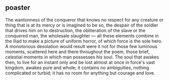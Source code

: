 ## poaster

The wantonness of the conqueror that knows no respect for any creature or thing that is at its mercy or is imagined to be so, the despair of the soldier that drives him on to destruction, the obliteration of the slave or the conquered man, the wholesale slaughter — all these elements combine in the Iliad to make a picture of uniform horror, of which force is the sole hero. A monotonous desolation would result were it not for those few luminous moments, scattered here and there throughout the poem, those brief, celestial moments in which man possesses his soul. The soul that awakes then, to live for an instant only and be lost almost at once in force's vast kingdom, awakes pure and whole; it contains no ambiguities, nothing complicated or turbid; it has no room for anything but courage and love.

